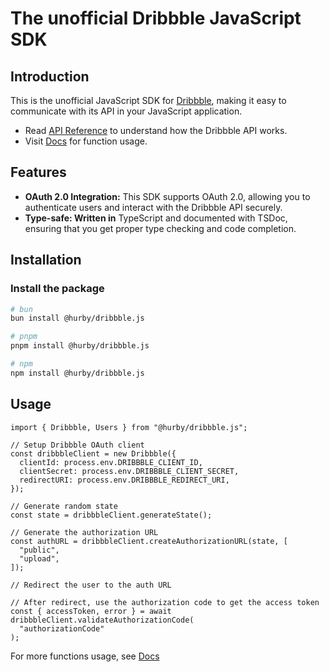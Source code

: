 # The unofficial Dribbble JavaScript SDK

## Introduction

This is the unofficial JavaScript SDK for [Dribbble](https://dribbble.com/), making it easy to communicate with its API in your JavaScript application.

- Read [API Reference](https://developer.dribbble.com/v2/) to understand how the Dribbble API works.
- Visit [Docs](https://hurby24.github.io/dribbble.js/) for function usage.

## Features

- **OAuth 2.0 Integration:** This SDK supports OAuth 2.0, allowing you to authenticate users and interact with the Dribbble API securely.
- **Type-safe: Written in** TypeScript and documented with TSDoc, ensuring that you get proper type checking and code completion.

## Installation

### Install the package

```bash
# bun
bun install @hurby/dribbble.js
```

```bash
# pnpm
pnpm install @hurby/dribbble.js
```

```bash
# npm
npm install @hurby/dribbble.js
```

## Usage

```tsx
import { Dribbble, Users } from "@hurby/dribbble.js";

// Setup Dribbble OAuth client
const dribbbleClient = new Dribbble({
  clientId: process.env.DRIBBBLE_CLIENT_ID,
  clientSecret: process.env.DRIBBBLE_CLIENT_SECRET,
  redirectURI: process.env.DRIBBBLE_REDIRECT_URI,
});

// Generate random state
const state = dribbbleClient.generateState();

// Generate the authorization URL
const authURL = dribbbleClient.createAuthorizationURL(state, [
  "public",
  "upload",
]);

// Redirect the user to the auth URL

// After redirect, use the authorization code to get the access token
const { accessToken, error } = await dribbbleClient.validateAuthorizationCode(
  "authorizationCode"
);
```

For more functions usage, see [Docs](https://hurby24.github.io/dribbble.js/)
